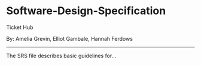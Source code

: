 # Software-Design-Specification
Ticket Hub

By: Amelia Grevin, Elliot Gambale, Hannah Ferdows 
***
The SRS file describes basic guidelines for...
